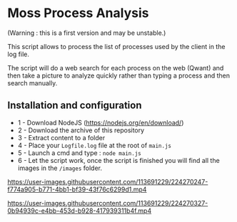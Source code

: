 # Moss Process Analysis
(Warning : this is a first version and may be unstable.)

This script allows to process the list of processes used by the client in the log file.

The script will do a web search for each process on the web (Qwant) and then take a picture to analyze quickly rather than typing a process and then search manually.

## Installation and configuration
* 1 - Download NodeJS (https://nodejs.org/en/download/)
* 2 - Download the archive of this repository
* 3 - Extract content to a folder
* 4 - Place your `Logfile.log` file at the root of `main.js`
* 5 - Launch a cmd and type : `node main.js`
* 6 - Let the script work, once the script is finished you will find all the images in the `/images` folder.


https://user-images.githubusercontent.com/113691229/224270247-f774a905-b771-4bb1-bf39-43f76c6299d1.mp4


https://user-images.githubusercontent.com/113691229/224270327-0b94939c-e4bb-453d-b928-417939311b4f.mp4
